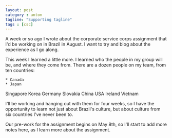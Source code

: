 ```yaml
---
layout: post
category : anton
tagline: "Supporting tagline"
tags : [csc]
---
```


A week or so ago I wrote about the corporate service corps assignment that I'd be working on in Brazil in August. I want to try and blog about the experience as I go along. 

This week I learned a little more. I learned who the people in my group will be, and where they come from. There are a dozen people on my team, from ten countries:

    * Canada
    * Japan
Singapore
Korea
Germany
Slovakia
China
USA
Ireland
Vietnam

I'll be working and hanging out with them for four weeks, so I have the opportunity to learn not just about Brazil's culture, but about culture from six countries I've never been to.

Our pre-work for the assignment begins on May 8th, so I'll start to add more notes here, as I learn more about the assignment.